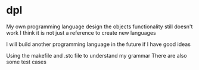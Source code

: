 # dpl
My own programming language design
the objects functionality still doesn't work
I think it is not just a reference to create new languages

I will build another programming language in the future if I have good ideas

Using the makefile and .stc file to understand my grammar
There are also some test cases
